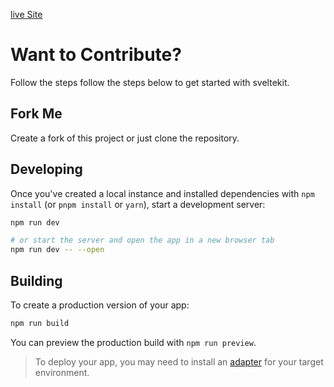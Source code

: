 [live Site](https://delicate-hotteok-ba0f3a.netlify.app)

# Want to Contribute?

Follow the steps follow the steps below to get started with sveltekit.

## Fork Me

Create a fork of this project or just clone the repository.

## Developing

Once you've created a local instance and installed dependencies with `npm install` (or `pnpm install` or `yarn`), start a development server:

```bash
npm run dev

# or start the server and open the app in a new browser tab
npm run dev -- --open
```

## Building

To create a production version of your app:

```bash
npm run build
```

You can preview the production build with `npm run preview`.

> To deploy your app, you may need to install an [adapter](https://kit.svelte.dev/docs/adapters) for your target environment.
